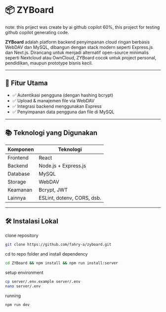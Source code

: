 # 📦 ZYBoard

note: this priject was create by ai github copilot 60%, this project for testing github copilot generating code.

**ZYBoard** adalah platform backend penyimpanan cloud ringan berbasis WebDAV dan MySQL, dibangun dengan stack modern seperti Express.js dan Next.js. Dirancang untuk menjadi alternatif open-source minimalis seperti Nextcloud atau OwnCloud, ZYBoard cocok untuk project personal, pendidikan, maupun prototype bisnis kecil.

---

## 🚀 Fitur Utama

- ✅ Autentikasi pengguna (dengan hashing bcrypt)
- ✅ Upload & manajemen file via WebDAV
- ✅ Integrasi backend menggunakan Express
- ✅ Penyimpanan data pengguna dan file di MySQL

---

## 📚 Teknologi yang Digunakan

| Komponen    | Teknologi                   |
|-------------|-----------------------------|
| Frontend    | React       |
| Backend     | Node.js + Express.js        |
| Database    | MySQL                       |
| Storage     | WebDAV                      |
| Keamanan    | Bcrypt, JWT                 |
| Lainnya     | ESLint, dotenv, CORS, dsb.  |

---

## 🛠️ Instalasi Lokal

clone repository
```bash
git clone https://github.com/fahry-a/zyboard.git
```
cd to repo folder and install dependency
```bash
cd ZYBoard && npm install && npm run install:server
```
setup environment
```bash
cp server/.env.example server/.env
nano server/.env
```
running
```bash
npm run dev 
```